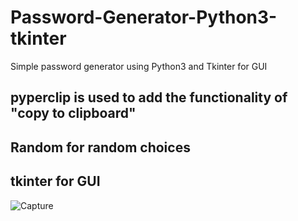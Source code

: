 # Password-Generator-Python3-tkinter
Simple password generator using Python3 and Tkinter for GUI

## pyperclip is used to add the functionality of "copy to clipboard"
## Random for random choices
## tkinter for GUI


![Capture](https://user-images.githubusercontent.com/54432172/89760252-9c330780-db09-11ea-9be2-4818e28e2f0f.PNG)
